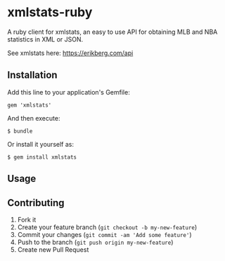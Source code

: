 xmlstats-ruby
=============

A ruby client for xmlstats, an easy to use API for obtaining MLB and NBA statistics in XML or JSON.

See xmlstats here: https://erikberg.com/api

Installation
------------

Add this line to your application's Gemfile:

    gem 'xmlstats'

And then execute:

    $ bundle

Or install it yourself as:

    $ gem install xmlstats

Usage
-----

Contributing
------------

1. Fork it
2. Create your feature branch (`git checkout -b my-new-feature`)
3. Commit your changes (`git commit -am 'Add some feature'`)
4. Push to the branch (`git push origin my-new-feature`)
5. Create new Pull Request
